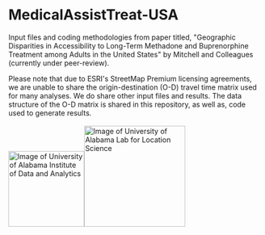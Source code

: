 # MedicalAssistTreat-USA
Input files and coding methodologies from paper titled, "Geographic Disparities in Accessibility to Long-Term Methadone and Buprenorphine Treatment among Adults in the United States" by Mitchell and Colleagues (currently under peer-review).


Please note that due to ESRI's StreetMap Premium licensing agreements, we are unable to share the origin-destination (O-D) travel time matrix used for many analyses. We do share other input files and results. The data structure of the O-D matrix is shared in this repository, as well as, code used to generate results.
<br><br>
<img src="https://github.com/lewis060-UAT/xcjvb_2363/blob/master/Images/CapstoneA2Logo.InstituteDataAnalytics.png?raw=true" alt="Image of University of Alabama Institute of Data and Analytics" height="150"><img src="https://github.com/lewis060-UAT/xcjvb_2363/blob/master/Images/lablocsci_logo_bg.png?raw=true" alt="Image of University of Alabama Lab for Location Science" height="200">

